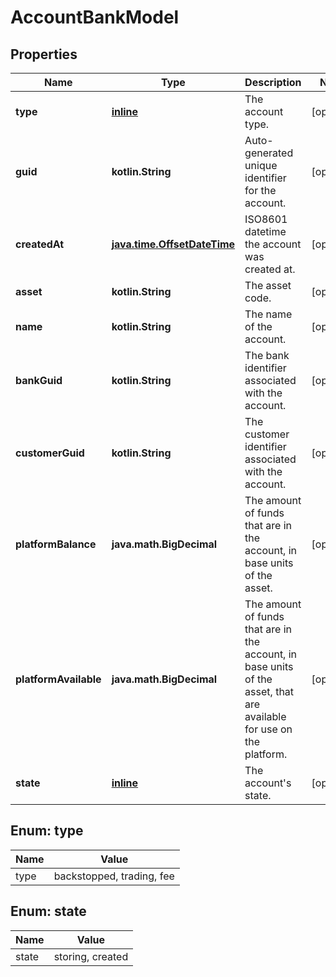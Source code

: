 
# AccountBankModel

## Properties
Name | Type | Description | Notes
------------ | ------------- | ------------- | -------------
**type** | [**inline**](#Type) | The account type. |  [optional]
**guid** | **kotlin.String** | Auto-generated unique identifier for the account. |  [optional]
**createdAt** | [**java.time.OffsetDateTime**](java.time.OffsetDateTime.md) | ISO8601 datetime the account was created at. |  [optional]
**asset** | **kotlin.String** | The asset code. |  [optional]
**name** | **kotlin.String** | The name of the account. |  [optional]
**bankGuid** | **kotlin.String** | The bank identifier associated with the account. |  [optional]
**customerGuid** | **kotlin.String** | The customer identifier associated with the account. |  [optional]
**platformBalance** | **java.math.BigDecimal** | The amount of funds that are in the account, in base units of the asset. |  [optional]
**platformAvailable** | **java.math.BigDecimal** | The amount of funds that are in the account, in base units of the asset, that are available for use on the platform. |  [optional]
**state** | [**inline**](#State) | The account&#39;s state. |  [optional]


<a name="Type"></a>
## Enum: type
Name | Value
---- | -----
type | backstopped, trading, fee


<a name="State"></a>
## Enum: state
Name | Value
---- | -----
state | storing, created



